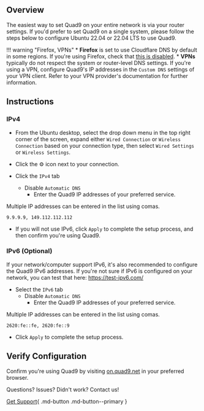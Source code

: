## Overview

The easiest way to set Quad9 on your entire network is via your router settings. If you'd prefer to set Quad9 on a single system, please follow the steps below to configure Ubuntu 22.04 or 22.04 LTS to use Quad9.

!!! warning "Firefox, VPNs"
    * **Firefox** is set to use Cloudflare DNS by default in some regions. If you're using Firefox, check that [this is disabled](https://support.mozilla.org/en-US/kb/dns-over-https#w_configure-doh-protection-settings).
    * **VPNs** typically do not respect the system or router-level DNS settings. If you're using a VPN, configure Quad9's IP addresses in the `Custom DNS` settings of your VPN client. Refer to your VPN provider's documentation for further information.

## Instructions

### IPv4 

* From the Ubuntu desktop, select the drop down menu in the top right corner of the screen, expand either `Wired Connection` or `Wireless Connection` based on your connection type, then select `Wired Settings` or `Wireless Settings`.

* Click the :gear: icon next to your connection.

* Click the `IPv4` tab
    * Disable `Automatic DNS`
        * Enter the Quad9 IP addresses of your preferred service.

Multiple IP addresses can be entered in the list using comas.

`9.9.9.9, 149.112.112.112`

* If you will not use IPv6, click `Apply` to complete the setup process, and then confirm you're using Quad9.


### IPv6 (Optional)

If your network/computer support IPv6, it's also recommended to configure the Quad9 IPv6 addresses. If you're not sure if IPv6 is configured on your network, you can test that here: https://test-ipv6.com/


* Select the `IPv6` tab
    * Disable `Automatic DNS`
        * Enter the Quad9 IP addresses of your preferred service.

Multiple IP addresses can be entered in the list using comas.

`2620:fe::fe, 2620:fe::9`

* Click `Apply` to complete the setup process.

## Verify Configuration

Confirm you're using Quad9 by visiting [on.quad9.net](https://on.quad9.net) in your preferred browser.

Questions? Issues? Didn't work? Contact us!

[Get Support](https://quad9.net/support/contact){ .md-button .md-button--primary }
